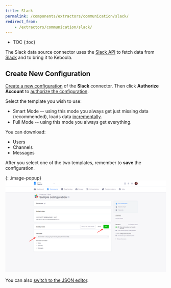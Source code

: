 ```yaml
---
title: Slack
permalink: /components/extractors/communication/slack/
redirect_from:
    - /extractors/communication/slack/
---
```


* TOC
{:toc}

The Slack data source connector uses the [Slack API](https://api.slack.com/methods) to fetch data from [Slack](https://slack.com/)
and to bring it to Keboola.

## Create New Configuration
[Create a new configuration](/components/#creating-component-configuration) of the **Slack** connector.
Then click **Authorize Account** to [authorize the configuration](/components/#authorization). 

Select the template you wish to use:

- Smart Mode -- using this mode you always get just missing data (recommended), loads data [incrementally](/storage/tables/#incremental-loading).
- Full Mode -- using this mode you always get everything.

You can download:

- Users
- Channels
- Messages

After you select one of the two templates, remember to **save** the configuration.

{: .image-popup}
![Slack Configuration](/components/extractors/communication/slack/slack-1.png)

You can also [switch to the JSON editor](/components/extractors/other/generic/#template-mode).
